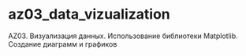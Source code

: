 # az03_data_vizualization
 AZ03. Визуализация данных. Использование библиотеки Matplotlib. Создание диаграмм и графиков
